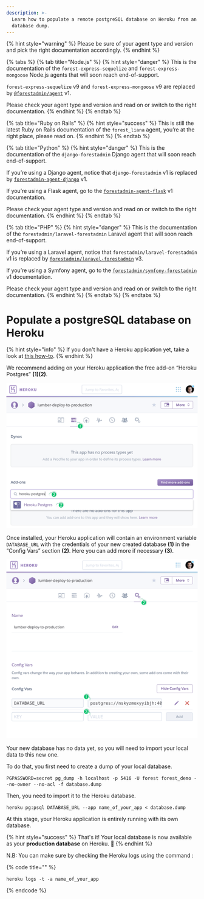 ```yaml
---
description: >-
  Learn how to populate a remote postgreSQL database on Heroku from an existing
  database dump.
---
```


{% hint style="warning" %}
Please be sure of your agent type and version and pick the right documentation accordingly.
{% endhint %}

{% tabs %}
{% tab title="Node.js" %}
{% hint style="danger" %}
This is the documentation of the `forest-express-sequelize` and `forest-express-mongoose` Node.js agents that will soon reach end-of-support.

`forest-express-sequelize` v9 and `forest-express-mongoose` v9 are replaced by [`@forestadmin/agent`](https://docs.forestadmin.com/developer-guide-agents-nodejs/) v1.

Please check your agent type and version and read on or switch to the right documentation.
{% endhint %}
{% endtab %}

{% tab title="Ruby on Rails" %}
{% hint style="success" %}
This is still the latest Ruby on Rails documentation of the `forest_liana` agent, you’re at the right place, please read on.
{% endhint %}
{% endtab %}

{% tab title="Python" %}
{% hint style="danger" %}
This is the documentation of the `django-forestadmin` Django agent that will soon reach end-of-support.

If you’re using a Django agent, notice that `django-forestadmin` v1 is replaced by [`forestadmin-agent-django`](https://docs.forestadmin.com/developer-guide-agents-python) v1.

If you’re using a Flask agent, go to the [`forestadmin-agent-flask`](https://docs.forestadmin.com/developer-guide-agents-python) v1 documentation.

Please check your agent type and version and read on or switch to the right documentation.
{% endhint %}
{% endtab %}

{% tab title="PHP" %}
{% hint style="danger" %}
This is the documentation of the `forestadmin/laravel-forestadmin` Laravel agent that will soon reach end-of-support.

If you’re using a Laravel agent, notice that `forestadmin/laravel-forestadmin` v1 is replaced by [`forestadmin/laravel-forestadmin`](https://docs.forestadmin.com/developer-guide-agents-php) v3.

If you’re using a Symfony agent, go to the [`forestadmin/symfony-forestadmin`](https://docs.forestadmin.com/developer-guide-agents-php) v1 documentation.

Please check your agent type and version and read on or switch to the right documentation.
{% endhint %}
{% endtab %}
{% endtabs %}

# Populate a postgreSQL database on Heroku

{% hint style="info" %}
If you don't have a Heroku application yet, take a look at [this how-to](../setup/deploy-to-production-on-heroku.md).
{% endhint %}

We recommend adding on your Heroku application the free add-on “Heroku Postgres” **(1)(2)**.

![](<../../.gitbook/assets/deploy heroku 4.png>)

Once installed, your Heroku application will contain an environment variable `DATABASE_URL` with the credentials of your new created database **(1)** in the “Config Vars” section **(2)**. Here you can add more if necessary **(3)**.

![](<../../.gitbook/assets/deploy heroku 5.png>)

Your new database has no data yet, so you will need to import your local data to this new one.&#x20;

To do that, you first need to create a dump of your local database.&#x20;

```
PGPASSWORD=secret pg_dump -h localhost -p 5416 -U forest forest_demo --no-owner --no-acl -f database.dump
```

Then, you need to import it to the Heroku database.

```
heroku pg:psql DATABASE_URL --app name_of_your_app < database.dump
```

At this stage, your Heroku application is entirely running with its own database. &#x20;

{% hint style="success" %}
That's it! Your local database is now available as your **production database** on Heroku. 🎉
{% endhint %}

N.B: You can make sure by checking the Heroku logs using the command :

{% code title="" %}

```
heroku logs -t -a name_of_your_app
```

{% endcode %}
